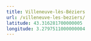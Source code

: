 ```yaml
---
title: Villeneuve-lès-Béziers
url: /villeneuve-les-beziers/
latitude: 43.316281700000005
longitude: 3.2797511000000004
---
```


